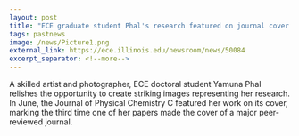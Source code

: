```yaml
---
layout: post
title: "ECE graduate student Phal's research featured on journal cover for a third time"
tags: pastnews
image: /news/Picture1.png
external_link: https://ece.illinois.edu/newsroom/news/50084
excerpt_separator: <!--more-->
---
```


A skilled artist and photographer, ECE doctoral student Yamuna Phal relishes the opportunity to create striking images representing her research. In June, the Journal of Physical Chemistry C featured her work on its cover, marking the third time one of her papers made the cover of a major peer-reviewed journal.
